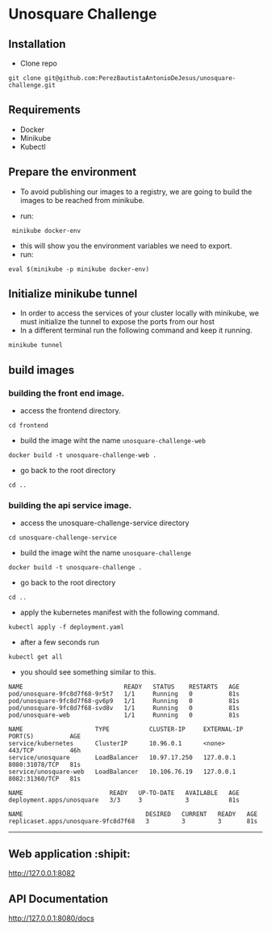 # Unosquare Challenge

## Installation
* Clone repo
```
git clone git@github.com:PerezBautistaAntonioDeJesus/unosquare-challenge.git
```


## Requirements

* Docker
* Minikube
* Kubectl


## Prepare the environment

* To avoid publishing our images to a registry, we are going to build the images to be reached from minikube.

* run:
```
 minikube docker-env
```

* this will show you the environment variables we need to export.
* run:
``` 
eval $(minikube -p minikube docker-env)
```

## Initialize minikube tunnel

* In order to access the services of your cluster locally with minikube, we must initialize the tunnel to expose the ports from our host 
* In a different terminal run the following command and keep it running.

````
minikube tunnel
````


## build images

### building the front end image.
* access the frontend directory.

```
cd frontend
````

 * build the image wiht the name `unosquare-challenge-web`
```
docker build -t unosquare-challenge-web .
````

* go back to the root directory
```
cd ..
````

### building the api service image.
* access the unosquare-challenge-service directory

```
cd unosquare-challenge-service
```

* build the image wiht the name `unosquare-challenge`
```
docker build -t unosquare-challenge .
````

* go back to the root directory

```
cd ..
````

* apply the kubernetes manifest with the following command.

```
kubectl apply -f deployment.yaml
```

* after a few seconds run
````
kubectl get all
````

* you should see something similar to this.
```
NAME                            READY   STATUS    RESTARTS   AGE
pod/unosquare-9fc8d7f68-9r5t7   1/1     Running   0          81s
pod/unosquare-9fc8d7f68-gv6p9   1/1     Running   0          81s
pod/unosquare-9fc8d7f68-svd8v   1/1     Running   0          81s
pod/unosquare-web               1/1     Running   0          81s

NAME                    TYPE           CLUSTER-IP     EXTERNAL-IP   PORT(S)          AGE
service/kubernetes      ClusterIP      10.96.0.1      <none>        443/TCP          46h
service/unosquare       LoadBalancer   10.97.17.250   127.0.0.1     8080:31078/TCP   81s
service/unosquare-web   LoadBalancer   10.106.76.19   127.0.0.1     8082:31360/TCP   81s

NAME                        READY   UP-TO-DATE   AVAILABLE   AGE
deployment.apps/unosquare   3/3     3            3           81s

NAME                                  DESIRED   CURRENT   READY   AGE
replicaset.apps/unosquare-9fc8d7f68   3         3         3       81s
```

-----

## Web application :shipit:
http://127.0.0.1:8082

## API Documentation

http://127.0.0.1:8080/docs